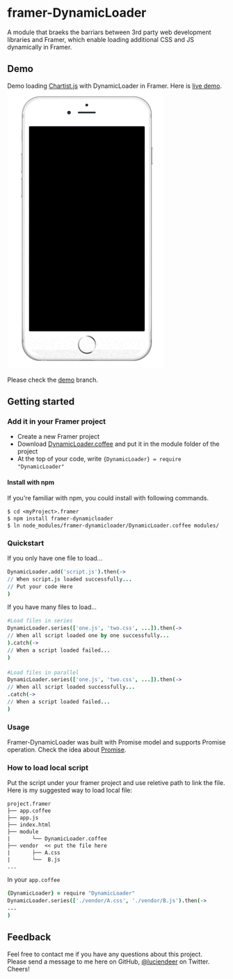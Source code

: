 # framer-DynamicLoader
A module that  braeks the barriars between 3rd party web development libraries and Framer, which enable loading additional CSS and JS dynamically in Framer.

## Demo
Demo loading [Chartist.js](https://gionkunz.github.io/chartist-js/) with DynamicLoader in Framer. Here is [live demo](http://share.framerjs.com/go6hise0lidu/).
![demo](https://github.com/LucienLee/framer-DynamicLoader/blob/demo/demo.gif)

Please check the [demo](https://github.com/LucienLee/framer-DynamicLoader/tree/demo) branch.

## Getting started
### Add it in your Framer project
- Create a new Framer project
- Download [DynamicLoader.coffee](https://github.com/LucienLee/framer-DynamicLoader/blob/master/DynamicLoader.coffee) and put it in the module folder of the project
- At the top of your code, write `{DynamicLoader} = require "DynamicLoader"`

#### Install with npm
If you're familiar with npm, you could install with following commands.

```Shell
$ cd <myProject>.framer
$ npm install framer-dynamicloader
$ ln node_modules/framer-dynamicloader/DynamicLoader.coffee modules/
```

### Quickstart

If you only have one file to load...

```coffeescript
DynamicLoader.add('script.js').then(->
// When script.js loaded successfully...
// Put your code Here
)
```

If you have many files to load...

```coffeescript
#Load files in series
DynamicLoader.series(['one.js', 'two.css', ...]).then(->
// When all script loaded one by one successfully...
).catch(->
// When a script loaded failed...
)

#Load files in parallel
DynamicLoader.series(['one.js', 'two.css', ...]).then(->
// When all script loaded successfully...
.catch(->
// When a script loaded failed...
)
```

### Usage
Framer-DynamicLoader was built with Promise model and supports Promise operation.  Check the idea about [Promise](https://developer.mozilla.org/en-US/docs/Web/JavaScript/Reference/Global_Objects/Promise).

### How to load local script

Put the script under your framer project and use reletive path to link the file.  
Here is my suggested way to load local file:  

```
project.framer  
├── app.coffee  
├── app.js  
├── index.html 
├── module
|		└── DynamicLoader.coffee
├── vendor	<< put the file here  
|		├── A.css
|		└──  B.js	
...
```

In your `app.coffee`

```coffeescript
{DynamicLoader} = require "DynamicLoader"
DynamicLoader.series(['./vendor/A.css', './vendor/B.js').then(->
...
)
```

## Feedback
Feel free to contact me if you have any questions about this project.   
Please send a message to me here on GitHub, [@luciendeer](https://twitter.com/luciendeer) on Twitter. Cheers!